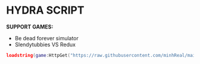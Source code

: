 # HYDRA SCRIPT
**SUPPORT GAMES:**
- Be dead forever simulator
- Slendytubbies VS Redux
``` lua
loadstring(game:HttpGet("https://raw.githubusercontent.com/minhReal/mainS/refs/heads/main/Script/main.lua"))()
``` 
